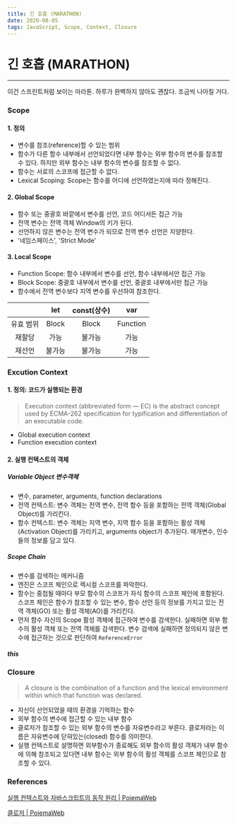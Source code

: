 ```yaml
---
title: 긴 호흡 (MARATHON)
date: 2020-08-05
tags: JavaScript, Scope, Context, Closure
---
```


# 긴 호흡 (MARATHON)

---

이건 스프린트처럼 보이는 마라톤. 하루가 완벽하지 않아도 괜찮다. 조금씩 나아질 거다.

### Scope

#### 1. 정의

- 변수를 참조(reference)할 수 있는 범위
- 함수가 다른 함수 내부에서 선언되었다면 내부 함수는 외부 함수의 변수를 참조할 수 있다. 하지만 외부 함수는 내부 함수의 변수를 참조할 수 없다.
- 함수는 서로의 스코프에 접근할 수 없다.
- Lexical Scoping: Scope는 함수를 어디에 선언하였는지에 따라 정해진다.

#### 2. Global Scope

- 함수 또는 중괄호 바깥에서 변수를 선언, 코드 어디서든 접근 가능
- 전역 변수는 전역 객체 Window의 키가 된다.
- 선언하지 않은 변수는 전역 변수가 되므로 전역 변수 선언은 지양한다.
- '네임스페이스', 'Strict Mode'

#### 3. Local Scope

- Function Scope: 함수 내부에서 변수를 선언, 함수 내부에서만 접근 가능
- Block Scope: 중괄호 내부에서 변수를 선언, 중괄호 내부에서만 접근 가능
- 함수에서 전역 변수보다 지역 변수를 우선하여 참조한다.

|           |  let   | const(상수) |   var    |
| :-------: | :----: | :---------: | :------: |
| 유효 범위 | Block  |    Block    | Function |
|  재할당   |  가능  |   불가능    |   가능   |
|  재선언   | 불가능 |   불가능    |   가능   |

### Excution Context

#### 1. 정의: 코드가 실행되는 환경

> Execution context (abbreviated form — EC) is the abstract concept used by ECMA-262 specification for typification and differentiation of an executable code.

- Global execution context
- Function execution context

#### 2. 실행 컨텍스트의 객체

##### Variable Object 변수객체

- 변수, parameter, arguments, function declarations
- 전역 컨텍스트: 변수 객체는 전역 변수, 전역 함수 등을 포함하는 전역 객체(Global Object)를 가리킨다.
- 함수 컨텍스트: 변수 객체는 지역 변수, 지역 함수 등을 포함하는 활성 객체(Activation Object)를 가리키고, arguments object가 추가된다. 매개변수, 인수들의 정보를 담고 있다.

##### Scope Chain

- 변수를 검색하는 메커니즘
- 엔진은 스코프 체인으로 렉시컬 스코프를 파악한다.
- 함수는 중첩될 때마다 부모 함수의 스코프가 자식 함수의 스코프 체인에 포함된다. 스코프 체인은 함수가 참조할 수 있는 변수, 함수 선언 등의 정보를 가지고 있는 전역 객체(GO) 또는 활성 객체(AO)를 가리킨다.
- 먼저 함수 자신의 Scope 활성 객체에 접근하여 변수를 검색한다. 실패하면 외부 함수의 활성 객체 또는 전역 객체를 검색한다. 변수 검색에 실패하면 정의되지 않은 변수에 접근하는 것으로 판단하여 `ReferenceError`

##### this

### Closure

> A closure is the combination of a function and the lexical environment within which that function was declared.

- 자신이 선언되었을 때의 환경을 기억하는 함수
- 외부 함수의 변수에 접근할 수 있는 내부 함수
- 클로저가 참조할 수 있는 외부 함수의 변수를 자유변수라고 부른다. 클로저라는 이름은 자유변수에 닫혀있는(closed) 함수를 의미한다.
- 실행 컨텍스트로 설명하면 외부함수가 종료해도 외부 함수의 활성 객체가 내부 함수에 의해 참조되고 있다면 내부 함수는 외부 함수의 활성 객체를 스코프 체인으로 참조할 수 있다.

### References

[실행 컨텍스트와 자바스크립트의 동작 원리 | PoiemaWeb](https://poiemaweb.com/js-execution-context)

[클로저 | PoiemaWeb](https://poiemaweb.com/js-closure)
